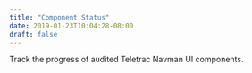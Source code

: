```yaml
---
title: "Component Status"
date: 2019-01-23T10:04:28-08:00
draft: false
---
```


Track the progress of audited Teletrac Navman UI components.
